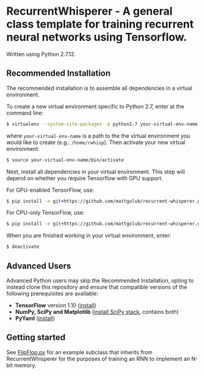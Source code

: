 # RecurrentWhisperer - A general class template for training recurrent neural networks using Tensorflow.

Written using Python 2.7.12.

## Recommended Installation

The recommended installation is to assemble all dependencies in a virtual environment. 

To create a new virtual environment specific to Python 2.7, enter at the command line:
```bash
$ virtualenv --system-site-packages -p python2.7 your-virtual-env-name
```
where `your-virtual-env-name` is a path to the the virtual environment you would like to create (e.g.: `/home/rwhisp`). Then activate your new virtual environment:
```bash
$ source your-virtual-env-name/bin/activate
```

Next, install all dependencies in your virtual environment. This step will depend on whether you require Tensorflow with GPU support.

For GPU-enabled TensorFlow, use:

```bash
$ pip install -e git+https://github.com/mattgolub/recurrent-whisperer.git@master#egg=v1.3.0[gpu]
```

For CPU-only TensorFlow, use:

```bash
$ pip install -e git+https://github.com/mattgolub/recurrent-whisperer.git@master#egg=v1.3.0[cpu]
```

When you are finished working in your virtual environment, enter:

```bash
$ deactivate
```

## Advanced Users

Advanced Python users may skip the Recommended Installation, opting to instead clone this repository and ensure that compatible versions of the following prerequisites are available:

* **TensorFlow** version 1.10 ([install](https://www.tensorflow.org/install/))
* **NumPy, SciPy and Matplotlib** ([install SciPy stack](https://www.scipy.org/install.html), contains both)
* **PyYaml** ([install](https://pyyaml.org))

## Getting started

See [FlipFlop.py](https://github.com/mattgolub/fixed-point-finder/blob/master/example/FlipFlop.py) for an example subclass that inherits from RecurrentWhisperer for the purposes of training an RNN to implement an N-bit memory.
